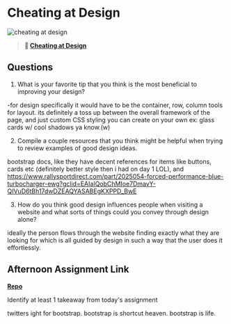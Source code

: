 # Cheating at Design

![cheating at design](https://bcw.blob.core.windows.net/public/img/courses/5247609446691139)

> **📖 [Cheating at Design](https://codeworksacademy.com/fs-student-guide/resources/wk1/04-Cheating-at-Design)**

## Questions

1. What is your favorite tip that you think is the most beneficial to improving your design?

-for design specifically it would have to be the container, row, column tools for layout. its definitely a toss up between the overall framework of the page, and just custom CSS styling you can create on your own ex: glass cards w/ cool shadows ya know.(w)

2. Compile a couple resources that you think might be helpful when trying to review examples of good design ideas.

bootstrap docs, like they have decent references for items like buttons, cards etc (definitely better style then i had on day 1 LOL), and https://www.rallysportdirect.com/part/2025054-forced-performance-blue-turbocharger-ewg?gclid=EAIaIQobChMIoe7DmavY-QIVuD6tBh17dwDZEAQYASABEgKXPPD_BwE

3. How do you think good design influences people when visiting a website and what sorts of things could you convey through design alone?

ideally the person flows through the website finding exactly what they are looking for which is all guided by design in such a way that the user does it effortlessly.

## Afternoon Assignment Link

**[Repo](https://github.com/good-ol-peekers/cool-site)**

Identify at least 1 takeaway from today's assignment

twitters ight for bootstrap.
bootstrap is shortcut heaven.
bootstrap is life.